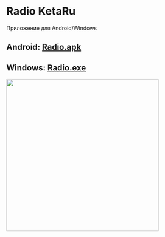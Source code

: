 # Radio KetaRu
Приложение для Android/Windows

## Android: [Radio.apk](https://github.com/lisikme/live.ketaru.com/releases/download/Stable/radio.apk)
## Windows: [Radio.exe](https://github.com/lisikme/live.ketaru.com/releases/download/Stable/radio.exe)

<img src="https://github.com/lisikme/live.ketaru.com/blob/main/Screenshot_2023-11-08-04-17-12-759.jpg" style="width:400px;"/>

